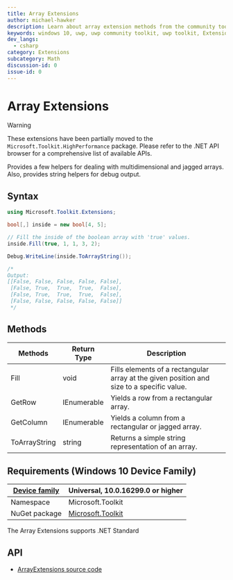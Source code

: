 ```yaml
---
title: Array Extensions
author: michael-hawker
description: Learn about array extension methods from the community toolkit. See code examples and view requirements.
keywords: windows 10, uwp, uwp community toolkit, uwp toolkit, Extensions, array
dev_langs:
  - csharp
category: Extensions
subcategory: Math
discussion-id: 0
issue-id: 0
---
```


# Array Extensions

> [!WARNING]
> These extensions have been partially moved to the `Microsoft.Toolkit.HighPerformance` package. Please refer to the .NET API browser for a comprehensive list of available APIs.

Provides a few helpers for dealing with multidimensional and jagged arrays. Also, provides string helpers for debug output.

## Syntax

```csharp
using Microsoft.Toolkit.Extensions;

bool[,] inside = new bool[4, 5];

// Fill the inside of the boolean array with 'true' values.
inside.Fill(true, 1, 1, 3, 2);

Debug.WriteLine(inside.ToArrayString());

/*
Output:
[[False, False, False, False, False],
 [False, True,  True,  True,  False],
 [False, True,  True,  True,  False],
 [False, False, False, False, False]]
 */
```

## Methods

| Methods | Return Type | Description |
| -- | -- | -- |
| Fill | void | Fills elements of a rectangular array at the given position and size to a specific value. |
| GetRow | IEnumerable | Yields a row from a rectangular array. |
| GetColumn | IEnumerable | Yields a column from a rectangular or jagged array. |
| ToArrayString | string | Returns a simple string representation of an array. |

## Requirements (Windows 10 Device Family)

| [Device family](/windows/uwp/get-started/universal-application-platform-guide) | Universal, 10.0.16299.0 or higher |
| --- | --- |
| Namespace | Microsoft.Toolkit |
| NuGet package | [Microsoft.Toolkit](https://www.nuget.org/packages/Microsoft.Toolkit/) |

The Array Extensions supports .NET Standard

## API

* [ArrayExtensions source code](https://github.com/windows-toolkit/WindowsCommunityToolkit/blob/rel/7.1.0/Microsoft.Toolkit/Extensions/ArrayExtensions.cs)
